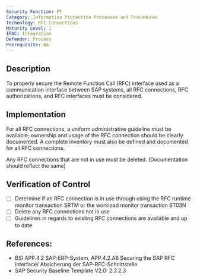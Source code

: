 ```yaml
---
Security Function: PT
Category: Information Protection Processes and Procedures
Technology: RFC Connections
Maturity Level: 1
IPAC: Integration
Defender: Process
Prerequisite: NA
---
```


## Description

To properly secure the Remote Function Call (RFC) interface used as a communication interface between SAP systems, all RFC connections, RFC authorizations, and RFC interfaces must be considered.

## Implementation

For all RFC connections, a uniform administrative guideline must be available; ownership and usage of the RFC connection should be clearly documented. A complete inventory must also be defined and documented for all RFC connections.

Any RFC connections that are not in use must be deleted. (Documentation should reflect the same)


## Verification of Control

- [ ] Determine if an RFC connection is in use through using the RFC runtime monitor transaction SRTM or the workload monitor transaction ST03N
- [ ] Delete any RFC connections not in use
- [ ] Guidelines in regards to existing RFC connections are available and up to date

## References:
- BSI APP.4.2 SAP-ERP-System, APP.4.2.A8 Securing the SAP RFC interface/ Absicherung der SAP-RFC-Schnittstelle
- SAP Security Baseline Template V2.0: 2.3.2.3
